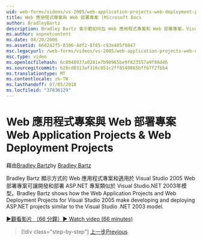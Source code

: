 ```yaml
---
uid: web-forms/videos/vs-2005/web-application-projects-web-deployment-projects
title: Web 應用程式專案與 Web 部署專案 |Microsoft Docs
author: BradleyBartz
description: Bradley Bartz 會示範如何在 Web 應用程式專案和 Web 部署專案，Visual Studio 2005 讓開發和部署 ASP.NET 專案 simila...
ms.author: aspnetcontent
ms.date: 04/20/2006
ms.assetid: 66d242f5-0306-4df2-8f05-c93e405f9847
msc.legacyurl: /web-forms/videos/vs-2005/web-application-projects-web-deployment-projects
msc.type: video
ms.openlocfilehash: 6c8048937a0281e7b90965be9f823557a9f86d46
ms.sourcegitcommit: b28cd0313af316c051c2ff8549865bff67f2fbb4
ms.translationtype: MT
ms.contentlocale: zh-TW
ms.lasthandoff: 07/05/2018
ms.locfileid: "37836129"
---
```

<a name="web-application-projects--web-deployment-projects"></a><span data-ttu-id="4398e-103">Web 應用程式專案與 Web 部署專案</span><span class="sxs-lookup"><span data-stu-id="4398e-103">Web Application Projects & Web Deployment Projects</span></span>
====================
<span data-ttu-id="4398e-104">藉由[Bradley Bartz](https://github.com/BradleyBartz)</span><span class="sxs-lookup"><span data-stu-id="4398e-104">by [Bradley Bartz](https://github.com/BradleyBartz)</span></span>

<span data-ttu-id="4398e-105">Bradley Bartz 顯示方式的 Web 應用程式專案和適用於 Visual Studio 2005 Web 部署專案可讓開發和部署 ASP.NET 專案類似於 Visual Studio.NET 2003年模型。</span><span class="sxs-lookup"><span data-stu-id="4398e-105">Bradley Bartz shows how the Web Application Projects and Web Deployment Projects for Visual Studio 2005 make developing and deploying ASP.NET projects similar to the Visual Studio .NET 2003 model.</span></span>

[<span data-ttu-id="4398e-106">&#9654;觀看影片 （66 分鐘）</span><span class="sxs-lookup"><span data-stu-id="4398e-106">&#9654; Watch video (66 minutes)</span></span>](https://channel9.msdn.com/Blogs/ASP-NET-Site-Videos/web-application-projects-web-deployment-projects)

> [!div class="step-by-step"]
> [<span data-ttu-id="4398e-107">上一步</span><span class="sxs-lookup"><span data-stu-id="4398e-107">Previous</span></span>](web-deployment-projects.md)
